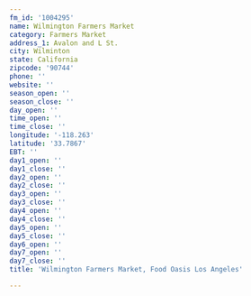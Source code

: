 ```yaml
---
fm_id: '1004295'
name: Wilmington Farmers Market
category: Farmers Market
address_1: Avalon and L St.
city: Wilminton
state: California
zipcode: '90744'
phone: ''
website: ''
season_open: ''
season_close: ''
day_open: ''
time_open: ''
time_close: ''
longitude: '-118.263'
latitude: '33.7867'
EBT: ''
day1_open: ''
day1_close: ''
day2_open: ''
day2_close: ''
day3_open: ''
day3_close: ''
day4_open: ''
day4_close: ''
day5_open: ''
day5_close: ''
day6_open: ''
day7_open: ''
day7_close: ''
title: 'Wilmington Farmers Market, Food Oasis Los Angeles'

---
```

